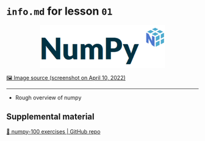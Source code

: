 # `info.md` for lesson `01`

<div align="center">
<img src="images/01.png" style="width: 65%">
</div>

[🖼 Image source (screenshot on April 10, 2022)](https://numpy.org/)

---

- Rough overview of numpy

## Supplemental material

[📝 numpy-100 exercises | GitHub repo](https://github.com/rougier/numpy-100)
